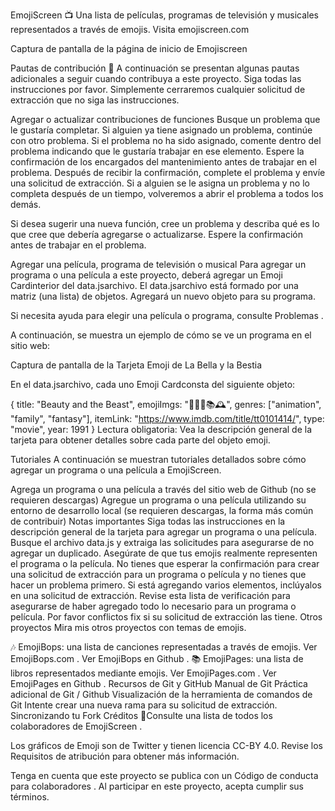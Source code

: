 EmojiScreen 📺
Una lista de películas, programas de televisión y musicales representados a través de emojis.
Visita emojiscreen.com

Captura de pantalla de la página de inicio de Emojiscreen

Pautas de contribución 🎁
A continuación se presentan algunas pautas adicionales a seguir cuando contribuya a este proyecto. Siga todas las instrucciones por favor. Simplemente cerraremos cualquier solicitud de extracción que no siga las instrucciones.

Agregar o actualizar contribuciones de funciones
Busque un problema que le gustaría completar.
Si alguien ya tiene asignado un problema, continúe con otro problema. Si el problema no ha sido asignado, comente dentro del problema indicando que le gustaría trabajar en ese elemento.
Espere la confirmación de los encargados del mantenimiento antes de trabajar en el problema.
Después de recibir la confirmación, complete el problema y envíe una solicitud de extracción.
Si a alguien se le asigna un problema y no lo completa después de un tiempo, volveremos a abrir el problema a todos los demás.

Si desea sugerir una nueva función, cree un problema y describa qué es lo que cree que debería agregarse o actualizarse. Espere la confirmación antes de trabajar en el problema.

Agregar una película, programa de televisión o musical
Para agregar un programa o una película a este proyecto, deberá agregar un Emoji Cardinterior del data.jsarchivo. El data.jsarchivo está formado por una matriz (una lista) de objetos. Agregará un nuevo objeto para su programa.

Si necesita ayuda para elegir una película o programa, consulte Problemas .

A continuación, se muestra un ejemplo de cómo se ve un programa en el sitio web:

Captura de pantalla de la Tarjeta Emoji de La Bella y la Bestia

En el data.jsarchivo, cada uno Emoji Cardconsta del siguiente objeto:

{
  title: "Beauty and the Beast",
  emojiImgs: "🏰🥀🎶📚🕰️",
  genres: ["animation", "family", "fantasy"],
  itemLink: "https://www.imdb.com/title/tt0101414/",
  type: "movie",
  year: 1991
}
Lectura obligatoria:
Vea la descripción general de la tarjeta para obtener detalles sobre cada parte del objeto emoji.

Tutoriales
A continuación se muestran tutoriales detallados sobre cómo agregar un programa o una película a EmojiScreen.

Agrega un programa o una película a través del sitio web de Github (no se requieren descargas)
Agregue un programa o una película utilizando su entorno de desarrollo local (se requieren descargas, la forma más común de contribuir)
Notas importantes
Siga todas las instrucciones en la descripción general de la tarjeta para agregar un programa o una película.
Busque el archivo data.js y extraiga las solicitudes para asegurarse de no agregar un duplicado.
Asegúrate de que tus emojis realmente representen el programa o la película.
No tienes que esperar la confirmación para crear una solicitud de extracción para un programa o película y no tienes que hacer un problema primero.
Si está agregando varios elementos, inclúyalos en una solicitud de extracción.
Revise esta lista de verificación para asegurarse de haber agregado todo lo necesario para un programa o película.
Por favor conflictos fix si su solicitud de extracción las tiene.
Otros proyectos
Mira mis otros proyectos con temas de emojis.

🎶 EmojiBops: una lista de canciones representadas a través de emojis.
Ver EmojiBops.com .
Ver EmojiBops en Github .
📚 EmojiPages: una lista de libros representados mediante emojis.
Ver EmojiPages.com .
Ver EmojiPages en Github .
Recursos de Git y GitHub
Manual de Git
Práctica adicional de Git / Github
Visualización de la herramienta de comandos de Git
Intente crear una nueva rama para su solicitud de extracción.
Sincronizando tu Fork
Créditos
💖Consulte una lista de todos los colaboradores de EmojiScreen .

Los gráficos de Emoji son de Twitter y tienen licencia CC-BY 4.0. Revise los Requisitos de atribución para obtener más información.

Tenga en cuenta que este proyecto se publica con un Código de conducta para colaboradores . Al participar en este proyecto, acepta cumplir sus términos.
